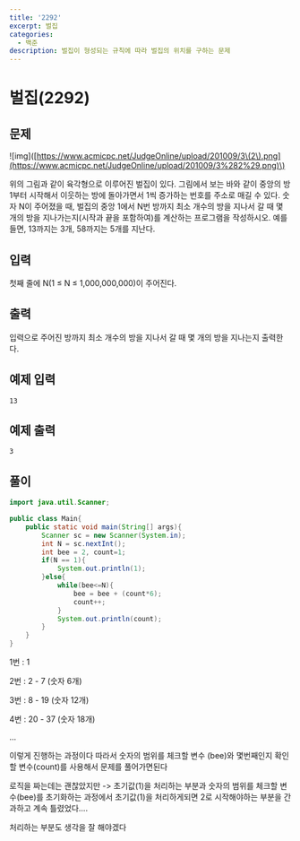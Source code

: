 ```yaml
---
title: '2292'
excerpt: 벌집
categories:
  - 백준
description: 벌집이 형성되는 규칙에 따라 벌집의 위치를 구하는 문제
---
```


# 벌집\(2292\)

## 문제

!\[img\]\([https://www.acmicpc.net/JudgeOnline/upload/201009/3\(2\).png](https://www.acmicpc.net/JudgeOnline/upload/201009/3%282%29.png)\)

위의 그림과 같이 육각형으로 이루어진 벌집이 있다. 그림에서 보는 바와 같이 중앙의 방 1부터 시작해서 이웃하는 방에 돌아가면서 1씩 증가하는 번호를 주소로 매길 수 있다. 숫자 N이 주어졌을 때, 벌집의 중앙 1에서 N번 방까지 최소 개수의 방을 지나서 갈 때 몇 개의 방을 지나가는지\(시작과 끝을 포함하여\)를 계산하는 프로그램을 작성하시오. 예를 들면, 13까지는 3개, 58까지는 5개를 지난다.

## 입력

첫째 줄에 N\(1 ≤ N ≤ 1,000,000,000\)이 주어진다.

## 출력

입력으로 주어진 방까지 최소 개수의 방을 지나서 갈 때 몇 개의 방을 지나는지 출력한다.

## 예제 입력

```text
13
```

## 예제 출력

```text
3
```

## 풀이

```java
import java.util.Scanner;

public class Main{
    public static void main(String[] args){
        Scanner sc = new Scanner(System.in);
        int N = sc.nextInt();
        int bee = 2, count=1;
        if(N == 1){
            System.out.println(1);
        }else{
            while(bee<=N){
                bee = bee + (count*6);
                count++;
            }
            System.out.println(count);
        }
    }
}
```

1번 : 1

2번 : 2 - 7 \(숫자 6개\)

3번 : 8 - 19 \(숫자 12개\)

4번 : 20 - 37 \(숫자 18개\)

...

이렇게 진행하는 과정이다 따라서 숫자의 범위를 체크할 변수 \(bee\)와 몇번째인지 확인할 변수\(count\)를 사용해서 문제를 풀어가면된다

로직을 짜는데는 괜찮았지만 -&gt; 초기값\(1\)을 처리하는 부분과 숫자의 범위를 체크할 변수\(bee\)를 초기화하는 과정에서 초기값\(1\)을 처리하게되면 2로 시작해야하는 부분을 간과하고 계속 틀렸었다....

처리하는 부분도 생각을 잘 해야겠다

